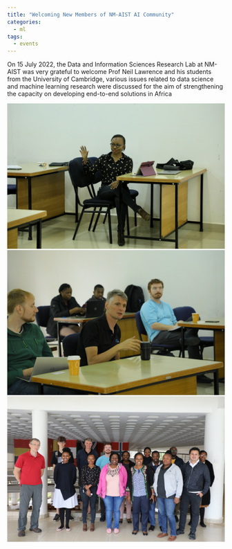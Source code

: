 ```yaml
---
title: "Welcoming New Members of NM-AIST AI Community"
categories:
  - ml
tags:
  - events
---
```

On 15 July 2022, the Data and Information Sciences Research Lab at NM-AIST was very grateful to welcome Prof Neil Lawrence and his students from the University of Cambridge, various issues related to data science and machine learning research were discussed for the aim of strengthening the capacity on developing end-to-end solutions in Africa


<img src="/assets/images/dsa1.jpg" class="align-center" alt="">

<img src="/assets/images/dsa2.JPG" class="align-center" alt="">

<img src="/assets/images/dsa3.JPG" class="align-center" alt="">
